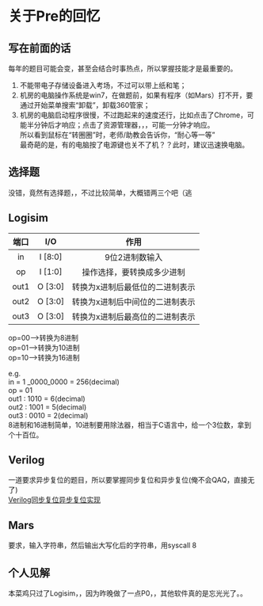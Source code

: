 # 关于Pre的回忆

## 写在前面的话

每年的题目可能会变，甚至会结合时事热点，所以掌握技能才是最重要的。
1. 不能带电子存储设备进入考场，不过可以带上纸和笔；
2. 机房的电脑操作系统是win7，在做题前，如果有程序（如Mars）打不开，要通过开始菜单搜索“卸载”，卸载360管家；
3. 机房的电脑启动程序很慢，不过跑起来的速度还行，比如点击了Chrome，可能半分钟后才响应；点击了资源管理器，，，可能一分钟才响应。  
所以看到鼠标在“转圈圈”时，老师/助教会告诉你，“耐心等一等”  
最奇葩的是，有的电脑按了电源键也关不了机？？此时，建议迅速换电脑。

## 选择题

没错，竟然有选择题，，不过比较简单，大概错两三个吧（逃

## Logisim

| 端口 | I/O |作用|
| :-----:| :----: | :----: |
| in |I [8:0]| 9位2进制数输入 |
| op |I [1:0]| 操作选择，要转换成多少进制|
| out1  |O [3:0]| 转换为x进制后最低位的二进制表示  |
| out2  |O [3:0]|转换为x进制后中间位的二进制表示|
| out3  |O [3:0]|转换为x进制后最高位的二进制表示   |
op=00-->转换为8进制  
op=01-->转换为10进制  
op=10-->转换为16进制  

e.g.  
in = 1 \_0000\_0000 = 256(decimal)  
op = 01  
out1 : 1010 = 6(decimal)  
out2 : 1001 = 5(decimal)  
out3 : 0010 = 2(decimal)  
8进制和16进制简单，10进制要用除法器，相当于C语言中，给一个3位数，拿到个十百位。

## Verilog

一道要求异步复位的题目，所以要掌握同步复位和异步复位(俺不会QAQ，直接无了)  
[Verilog同步复位异步复位实现](http://www.51hei.com/mcu/3801.html)

## Mars
要求，输入字符串，然后输出大写化后的字符串，用syscall 8  


## 个人见解

本菜鸡只过了Logisim，，因为昨晚做了一点P0，，其他软件真的是忘光光了。。


